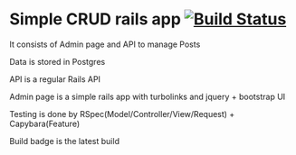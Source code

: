 # Simple CRUD rails app [![Build Status](https://travis-ci.org/USvER/test-crud.svg)](https://travis-ci.org/USvER/test-crud)

It consists of Admin page and API to manage Posts

Data is stored in Postgres

API is a regular Rails API

Admin page is a simple rails app with turbolinks and jquery + bootstrap UI

Testing is done by RSpec(Model/Controller/View/Request) + Capybara(Feature)

Build badge is the latest build